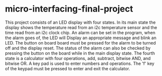 # micro-interfacing-final-project
This project consists of an LED display with four states. In its main state the display shows the temperature read from an i2c temperature sensor and the time read from an i2c clock chip. An alarm can be set in the program, when the alarm goes of, the LED will Display an appropriate message and blink an LED. The button on board board must be pressed for the alarm to be turned off and the display reset. The status of the alarm can also be checked by pressing the button on the board while in the main display state. The fourth state is a calculator with four operations, add, subtract, bitwise AND, and bitwise OR. A key pad is used to enter numbers and operations. The 'f' key of the keypad must be pressed to enter and exit the calculator.
